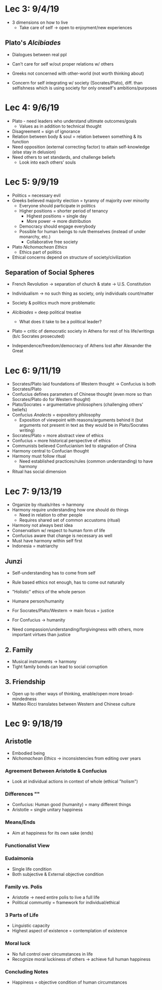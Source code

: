 # Lec 3: 9/4/19
* 3 dimensions on how to live
    * Take care of self → open to enjoyment/new experiences

## Plato's *Alcibiades*
* Dialogues between real ppl
* Can't care for self w/out proper relations w/ others

* Greeks not concerned with other-world (not worth thinking about)

* Concern for self integrating w/ society (Socrates/Plato), diff. than
    selfishness which is using society for only oneself's ambitions/purposes

# Lec 4: 9/6/19
* Plato - need leaders who understand ultimate outcomes/goals
    * Values as in addition to technical thought
* Disagreement = sign of ignorance
* Relation between body & soul = relation between something & its function
* Need opposition (external correcting factor) to attain self-knowledge (else
    stay in delusion)
* Need others to set standards, and challenge beliefs
    * Look into each others' souls

# Lec 5: 9/9/19
* Politics = necessary evil
* Greeks believed majority election = tyranny of majority over minority
    * Everyone should participate in politics
    * Higher positions = shorter period of tenancy
        * Highest positions = single day
        * More power → more distribution
    * Democracy should engage everybody
    * Possible for human beings to rule themselves (instead of under monarchy,
        etc.)
        * Collaborative free society
* Plato *Nichomachean Ethics*
    * Ethics part of politics
* Ethical concerns depend on structure of society/civilization

## Separation of Social Spheres
* French Revolution → separation of church & state → U.S. Constitution
* Individualism → no such thing as society, only individuals count/matter

* Society & politics much more problematic

* *Alcibiades* = deep political treatise
    * What does it take to be a political leader?

* Plato = critic of democratic society in Athens for rest of his life/writings
    (b/c Socrates prosecuted)

* Independence/freedom/democracy of Athens lost after Alexander the Great

# Lec 6: 9/11/19
* Socrates/Plato laid foundations of Western thought → Confucius is both
    Socrates/Plato
* Confucius defines parameters of Chinese thought (even more so than
    Socrates/Plato do for Western thought)
* Plato/Socrates = argumentative philosophers (challenging others' beliefs)
* Confucius *Analects* = expository philosophy
    * Exposition of viewpoint with reasons/arguments behind it (but arguments
        not present in text as they would be in Plato/Socrates writing)
* Socrates/Plato = more abstract view of ethics
* Confucius = more historical perspective of ethics
* Communists believed Confucianism led to stagnation of China
* Harmony central to Confucian thought
* Harmony must follow ritual
    * Need established practices/rules (common understanding) to have harmony
* Ritual has social dimension

# Lec 7: 9/13/19
* Organize by rituals/rites → harmony
* Harmony require understanding how one should do things
    * Need in relation to other people
    * Requires shared set of common accustoms (ritual)
* Harmony not always best idea
* Conservatism w/ respect to human form of life
* Confucius aware that change is necessary as well
* Must have harmony within self first
* Indonesia = matriarchy

## Junzi
* Self-understanding has to come from self

* Rule based ethics not enough, has to come out naturally
* "Holistic" ethics of the whole person
* Humane person/humanity
* For Socrates/Plato/Western → main focus = justice
* For Confucius → humanity
* Need compassion/understanding/forgivingness with others, more important virtues than
    justice

## 2. Family
* Musical instruments → harmony
* Tight family bonds can lead to social corruption

## 3. Friendship
* Open up to other ways of thinking, enable/open more broad-mindedness
* Matteo Ricci translates between Western and Chinese culture

# Lec 9: 9/18/19
## Aristotle
* Embodied being
* *Nichomachean Ethics* → inconsistencies from editing over years

### Agreement Between Aristotle & Confucius
* Look at individual actions in context of whole (ethical "holism")

### Differences ""
* Confucius: Human good (humanity) = many different things
* Aristotle = single unitary happiness

### Means/Ends
* Aim at happiness for its own sake (ends)

### Functionalist View

### Eudaimonía
* Single life condition
* Both subjective & External objective condition

### Family vs. Polis
* Aristotle → need entire polis to live a full life
* Political communtiy = framework for individual/ethical

### 3 Parts of Life
* Linguistic capacity
* Highest aspect of existence = contemplation of existence

### Moral luck
* No full control over circumstances in life
* Recognize moral luckiness of others → achieve full human happiness

### Concluding Notes
* Happiness = objective condition of human circumstances
